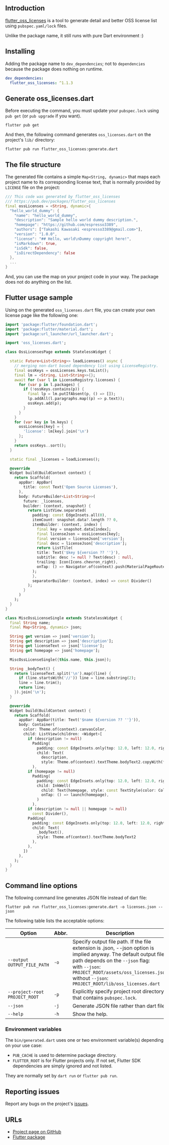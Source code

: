 ## Introduction

[flutter_oss_licenses](https://pub.dev/packages/flutter_oss_licenses) is a tool to generate detail and better OSS license list using `pubspec.yaml/lock` files.

Unlike the package name, it still runs with pure Dart environment :)

## Installing

Adding the package name to `dev_dependencies`; not to `dependencies` because the package does nothing on runtime.

```yaml
dev_dependencies:
  flutter_oss_licenses: ^1.1.3
```

## Generate oss_licenses.dart

Before executing the command, you must update your `pubspec.lock` using `pub get` (or `pub upgrade` if you want).

```shell
flutter pub get
```

And then, the following command generates `oss_licenses.dart` on the project's `lib/` directory:

```shell
flutter pub run flutter_oss_licenses:generate.dart
```

## The file structure

The generated file contains a simple `Map<String, dynamic>` that maps each project name to its corresponding license text, that is normally provided by `LICENSE` file on the project:

```dart
/// This code was generated by flutter_oss_licenses
/// https://pub.dev/packages/flutter_oss_licenses
final ossLicenses = <String, dynamic>{
  "hello_world_dummy": {
    "name": "hello_world_dummy",
    "description": "Sample hello world dummy description.",
    "homepage": "https://github.com/espresso3389",
    "authors": ["Takashi Kawasaki <espresso3389@gmail.com>"],
    "version": "1.0.0",
    "license": "## Hello, world\nDummy copyright here!",
    "isMarkdown": true,
    "isSdk": false,
    "isDirectDependency": false
  },
  ...
}
```

And, you can use the map on your project code in your way. The package does not do anything on the list.

## Flutter usage sample

Using on the generated `oss_licenses.dart` file, you can create your own license page like the following one:

```dart
import 'package:flutter/foundation.dart';
import 'package:flutter/material.dart';
import 'package:url_launcher/url_launcher.dart';

import 'oss_licenses.dart';

class OssLicensesPage extends StatelessWidget {

  static Future<List<String>> loadLicenses() async {
    // merging non-dart based dependency list using LicenseRegistry.
    final ossKeys = ossLicenses.keys.toList();
    final lm = <String, List<String>>{};
    await for (var l in LicenseRegistry.licenses) {
      for (var p in l.packages) {
        if (!ossKeys.contains(p)) {
          final lp = lm.putIfAbsent(p, () => []);
          lp.addAll(l.paragraphs.map((p) => p.text));
          ossKeys.add(p);
        }
      }
    }
    for (var key in lm.keys) {
      ossLicenses[key] = {
        'license': lm[key].join('\n')
      };
    }
    return ossKeys..sort();
  }

  static final _licenses = loadLicenses();

  @override
  Widget build(BuildContext context) {
    return Scaffold(
      appBar: AppBar(
        title: const Text('Open Source Licenses'),
      ),
      body: FutureBuilder<List<String>>(
        future: _licenses,
        builder: (context, snapshot) {
          return ListView.separated(
            padding: const EdgeInsets.all(0),
            itemCount: snapshot.data?.length ?? 0,
            itemBuilder: (context, index) {
              final key = snapshot.data[index];
              final licenseJson = ossLicenses[key];
              final version = licenseJson['version'];
              final desc = licenseJson['description'];
              return ListTile(
              title: Text('$key ${version ?? ''}'),
              subtitle: desc != null ? Text(desc) : null,
              trailing: Icon(Icons.chevron_right),
              onTap: () => Navigator.of(context).push(MaterialPageRoute(builder: (context) => MiscOssLicenseSingle(name: key, json: licenseJson)))
            );
            },
            separatorBuilder: (context, index) => const Divider()
          );
        }
      )
    );
  }
}

class MiscOssLicenseSingle extends StatelessWidget {
  final String name;
  final Map<String, dynamic> json;

  String get version => json['version'];
  String get description => json['description'];
  String get licenseText => json['license'];
  String get homepage => json['homepage'];

  MiscOssLicenseSingle({this.name, this.json});

  String _bodyText() {
    return licenseText.split('\n').map((line) {
      if (line.startsWith('//')) line = line.substring(2);
      line = line.trim();
      return line;
    }).join('\n');
  }

  @override
  Widget build(BuildContext context) {
    return Scaffold(
      appBar: AppBar(title: Text('$name ${version ?? ''}')),
      body: Container(
        color: Theme.of(context).canvasColor,
        child: ListView(children: <Widget>[
          if (description != null)
            Padding(
              padding: const EdgeInsets.only(top: 12.0, left: 12.0, right: 12.0),
              child: Text(
                description,
                style: Theme.of(context).textTheme.bodyText2.copyWith(fontWeight: FontWeight.bold))
            ),
          if (homepage != null)
            Padding(
              padding: const EdgeInsets.only(top: 12.0, left: 12.0, right: 12.0),
              child: InkWell(
                child: Text(homepage, style: const TextStyle(color: Colors.blue, decoration: TextDecoration.underline)),
                onTap: () => launch(homepage),
              )
            ),
          if (description != null || homepage != null)
            const Divider(),
          Padding(
            padding: const EdgeInsets.only(top: 12.0, left: 12.0, right: 12.0),
            child: Text(
              _bodyText(),
              style: Theme.of(context).textTheme.bodyText2
            ),
          ),
        ])
      ),
    );
  }
}
```

## Command line options

The following command line generates JSON file instead of dart file:

```shell
flutter pub run flutter_oss_licenses:generate.dart -o licenses.json --json
```

The following table lists the acceptable options:

Option | Abbr. | Description
-------|-------|--------------
`--output OUTPUT_FILE_PATH` | `-o` | Specify output file path. If the file extension is .json, --json option is implied anyway. The default output file path depends on the `--json` flag:<br>with `--json`: `PROJECT_ROOT/assets/oss_licenses.json`<br>without `--json`: `PROJECT_ROOT/lib/oss_licenses.dart`
`--project-root PROJECT_ROOT` | `-p` | Explicitly specify project root directory that contains `pubspec.lock`.
`--json` | `-j` | Generate JSON file rather than dart file.
`--help` | `-h` | Show the help.

### Environment variables

The `bin/generated.dart` uses one or two environment variable(s) depending on your use case:

-  `PUB_CACHE` is used to determine package directory.
- `FLUTTER_ROOT` is for Flutter projects only. If not set, Flutter SDK dependencies are simply ignored and not listed.

They are normally set by `dart run` or `flutter pub run`.

## Reporting issues

Report any bugs on the project's [issues](https://github.com/espresso3389/flutter_oss_licenses/issues).

## URLs

- [Project page on GitHub](https://github.com/espresso3389/flutter_oss_licenses)
- [Flutter package](https://pub.dev/packages/flutter_oss_licenses)
